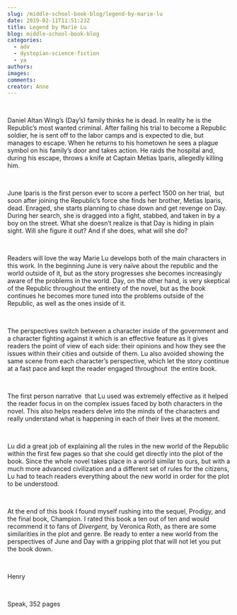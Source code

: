 ```yaml
---
slug: /middle-school-book-blog/legend-by-marie-lu
date: 2019-02-11T11:51:23Z
title: Legend by Marie Lu
blog: middle-school-book-blog
categories:
  - adv
  - dystopian-science-fiction
  - ya
authors:
images:
comments:
creator: Anne
---
```


<div class="wp-block-image"><figure class="alignleft is-resized"/></div>
<!-- /wp:image --><br /><!-- wp:paragraph -->
<p>Daniel Altan Wing’s (Day’s) family thinks he is dead. In reality
he is the Republic’s most wanted criminal. After failing his trial to become a
Republic soldier, he is sent off to the labor camps and is expected to die, but
manages to escape. When he returns to his hometown he sees a plague symbol on
his family’s door and takes action. He raids the hospital and, during his
escape, throws a knife at Captain Metias Iparis, allegedly killing him. </p>
<!-- /wp:paragraph --><br /><!-- wp:paragraph -->
<p>June Iparis is the first person ever to score a perfect 1500 on
her trial,  but soon after joining the Republic’s force she finds her
brother, Metias Iparis, dead. Enraged, she starts planning to chase down and
get revenge on Day. During her search, she is dragged into a fight, stabbed,
and taken in by a boy on the street. What she doesn’t realize is that Day is
hiding in plain sight. Will she figure it out? And if she does, what will she
do? </p>
<!-- /wp:paragraph --><br /><!-- wp:paragraph -->
<p>Readers will love the way Marie Lu develops both of the main
characters in this work. In the beginning June is very naïve about the republic
and the world outside of it, but as the story progresses she becomes
increasingly aware of the problems in the world. Day, on the other hand, is
very skeptical of the Republic throughout the entirety of the novel, but as the
book continues he becomes more tuned into the problems outside of the Republic,
as well as the ones inside of it.</p>
<!-- /wp:paragraph --><br /><!-- wp:paragraph -->
<p>The perspectives switch between a character inside of the
government and a character fighting against it which is an effective feature as
it gives readers the point of view of each side: their opinions and how they
see the issues within their cities and outside of them. Lu also avoided showing
the same scene from each character’s perspective, which let the story continue
at a fast pace and kept the reader engaged throughout  the entire book. </p>
<!-- /wp:paragraph --><br /><!-- wp:paragraph -->
<p>The first person narrative  that Lu used was extremely
effective as it helped the reader focus in on the complex issues faced by both
characters in the novel. This also helps readers delve into the minds of the
characters and really understand what is happening in each of their lives at
the moment. </p>
<!-- /wp:paragraph --><br /><!-- wp:paragraph -->
<p>Lu did a great job of explaining all the rules in the new world of
the Republic within the first few pages so that she could get directly into the
plot of the book. Since the whole novel takes place in a world similar to ours,
but with a much more advanced civilization and a different set of rules for the
citizens, Lu had to teach readers everything about the new world in order for
the plot to be understood. </p>
<!-- /wp:paragraph --><br /><!-- wp:paragraph -->
<p>At the end of this book I found myself rushing into the sequel, Prodigy,
and the final book, Champion. I rated this book a ten out of ten and
would recommend it to fans of <em>Divergent, </em>by Veronica Roth, as there are
some similarities in the plot and genre. Be ready to enter a new world from the
perspectives of June and Day with a gripping plot that will not let you put the
book down.</p>
<!-- /wp:paragraph --><br /><!-- wp:paragraph -->
<p>Henry</p>
<!-- /wp:paragraph --><br /><!-- wp:paragraph -->
<p>Speak, 352 pages </p>
<!-- /wp:paragraph -->
